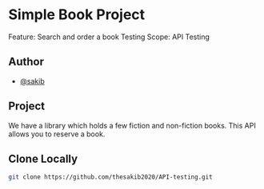 # Simple Book Project

Feature: Search and order a book
Testing Scope: API Testing

## Author
- [@sakib](https://github.com/thesakib2020)

## Project
We have a library which holds a few fiction and non-fiction books. This API allows you to reserve a book.

## Clone Locally
```bash
git clone https://github.com/thesakib2020/API-testing.git
```
